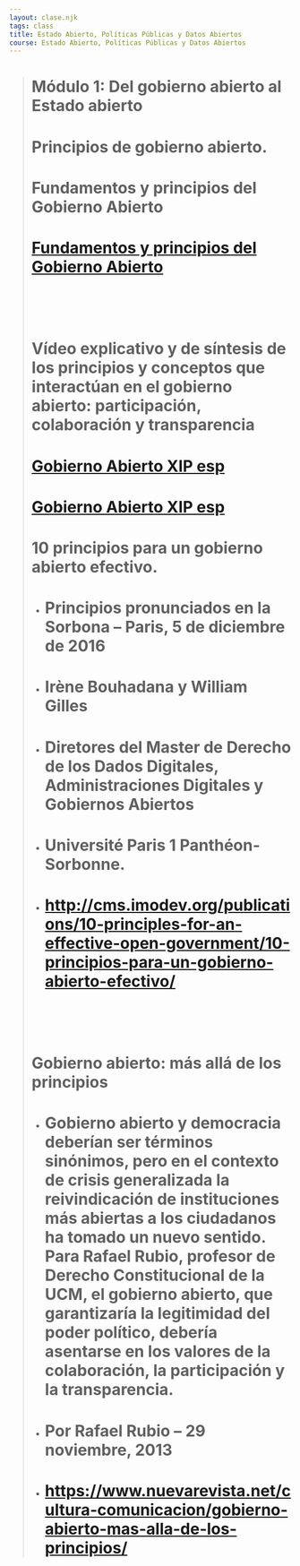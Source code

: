 ```yaml
---
layout: clase.njk
tags: class
title: Estado Abierto, Políticas Públicas y Datos Abiertos
course: Estado Abierto, Políticas Públicas y Datos Abiertos
---
```

> # Módulo 1: Del gobierno abierto al Estado abierto
>
> # Principios de gobierno abierto.
>
> # **Fundamentos y principios del Gobierno Abierto**
>
> # [Fundamentos y principios del Gobierno Abierto](https://www.youtube.com/embed/176TRASRsGo?feature=oembed)
>
> #  
>
> # **Vídeo explicativo y de síntesis de los principios y conceptos que interactúan en el gobierno abierto: participación, colaboración y transparencia**
>
> # [Gobierno Abierto XIP esp](https://www.youtube.com/embed/wcao6i1yDQ4?feature=oembed)
>
> # [Gobierno Abierto XIP esp](https://www.youtube.com/embed/wcao6i1yDQ4?feature=oembed)
>
> # **10 principios para un gobierno abierto efectivo.**
>
> * # Principios pronunciados en la Sorbona – Paris, 5 de diciembre de 2016
> * # Irène Bouhadana y William Gilles
> * # Diretores del Master de Derecho de los Dados Digitales, Administraciones Digitales y Gobiernos Abiertos
> * # Université Paris 1 Panthéon-Sorbonne.
> * # <http://cms.imodev.org/publications/10-principles-for-an-effective-open-government/10-principios-para-un-gobierno-abierto-efectivo/>
>
> #  
>
> # **Gobierno abierto: más allá de los principios**
>
> * # Gobierno abierto y democracia deberían ser términos sinónimos, pero en el contexto de crisis generalizada la reivindicación de instituciones más abiertas a los ciudadanos ha tomado un nuevo sentido. Para Rafael Rubio, profesor de Derecho Constitucional de la UCM, el gobierno abierto, que garantizaría la legitimidad del poder político, debería asentarse en los valores de la colaboración, la participación y la transparencia.
> * # Por Rafael Rubio – 29 noviembre, 2013
> * # <https://www.nuevarevista.net/cultura-comunicacion/gobierno-abierto-mas-alla-de-los-principios/>